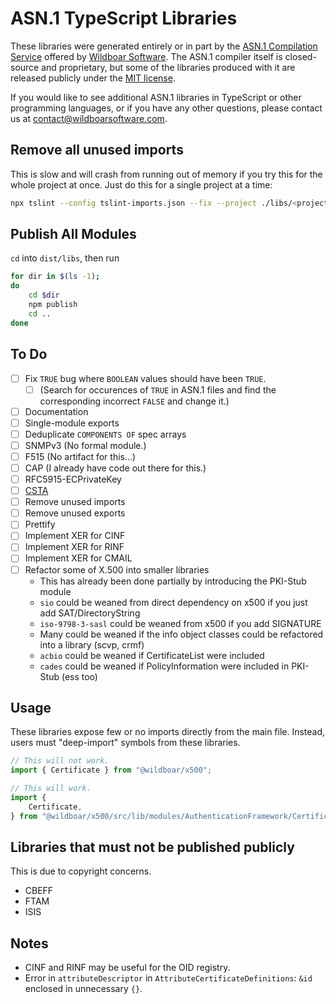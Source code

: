 # ASN.1 TypeScript Libraries

These libraries were generated entirely or in part by the
[ASN.1 Compilation Service](https://wildboarsoftware.com/asn1-compilation)
offered by [Wildboar Software](https://wildboarsoftware.com). The ASN.1
compiler itself is closed-source and proprietary, but some of the libraries
produced with it are released publicly under the
[MIT license](https://mit-license.org/).

If you would like to see additional ASN.1 libraries in TypeScript or other
programming languages, or if you have any other questions, please contact us at
[contact@wildboarsoftware.com](mailto:contact@wildboarsoftware.com).

## Remove all unused imports

This is slow and will crash from running out of memory if you try this for the
whole project at once. Just do this for a single project at a time:

```bash
npx tslint --config tslint-imports.json --fix --project ./libs/<project>/tsconfig.lib.json
```

## Publish All Modules

`cd` into `dist/libs`, then run

```bash
for dir in $(ls -1);
do
    cd $dir
    npm publish
    cd ..
done
```

## To Do

- [ ] Fix `TRUE` bug where `BOOLEAN` values should have been `TRUE`.
  - [ ] (Search for occurences of `TRUE` in ASN.1 files and find the corresponding incorrect `FALSE` and change it.)
- [ ] Documentation
- [ ] Single-module exports
- [ ] Deduplicate `COMPONENTS OF` spec arrays
- [ ] SNMPv3 (No formal module.)
- [ ] F515 (No artifact for this...)
- [ ] CAP (I already have code out there for this.)
- [ ] RFC5915-ECPrivateKey
- [ ] [CSTA](https://www.ecma-international.org/wp-content/uploads/ECMA-285_4th_edition_december_2011.pdf)
- [ ] Remove unused imports
- [ ] Remove unused exports
- [ ] Prettify
- [ ] Implement XER for CINF
- [ ] Implement XER for RINF
- [ ] Implement XER for CMAIL
- [ ] Refactor some of X.500 into smaller libraries
  - This has already been done partially by introducing the PKI-Stub module
  - `sio` could be weaned from direct dependency on x500 if you just add SAT/DirectoryString
  - `iso-9798-3-sasl` could be weaned from x500 if you add SIGNATURE
  - Many could be weaned if the info object classes could be refactored into a library (scvp, crmf)
  - `acbio` could be weaned if CertificateList were included
  - `cades` could be weaned if PolicyInformation were included in PKI-Stub (ess too)

## Usage

These libraries expose few or no imports directly from the main file. Instead,
users must "deep-import" symbols from these libraries.

```typescript
// This will not work.
import { Certificate } from "@wildboar/x500";

// This will work.
import {
    Certificate,
} from "@wildboar/x500/src/lib/modules/AuthenticationFramework/Certificate.ta";
```

## Libraries that must not be published publicly

This is due to copyright concerns.

- CBEFF
- FTAM
- ISIS

## Notes

- CINF and RINF may be useful for the OID registry.
- Error in `attributeDescriptor` in `AttributeCertificateDefinitions`: `&id` enclosed in unnecessary `{}`.

